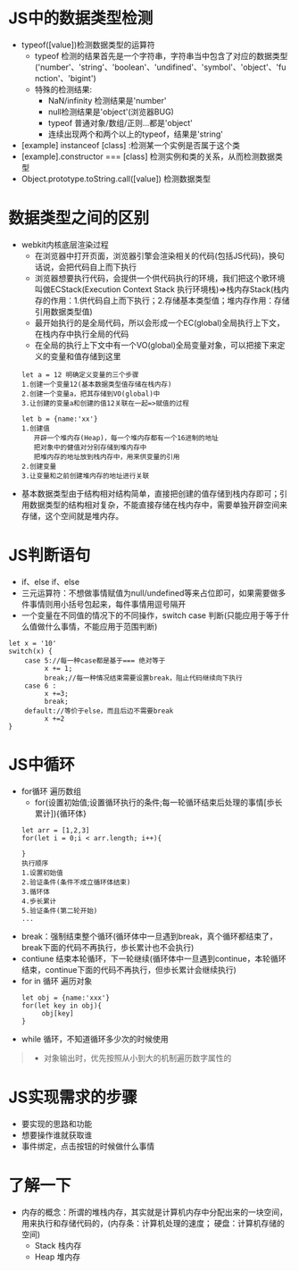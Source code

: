 # JS中的数据类型检测
- typeof([value])检测数据类型的运算符
  + typeof 检测的结果首先是一个字符串，字符串当中包含了对应的数据类型('number'、'string'、'boolean'、'undifined'、'symbol'、'object'、'function'、'bigint')
  + 特殊的检测结果:
    + NaN/infinity 检测结果是'number'
    + null检测结果是'object'(浏览器BUG)
    + typeof 普通对象/数组/正则...都是'object'
    + 连续出现两个和两个以上的typeof，结果是'string'
- [example] instanceof [class] :检测某一个实例是否属于这个类
- [example].constructor === [class] 检测实例和类的关系，从而检测数据类型
- Object.prototype.toString.call([value]) 检测数据类型
# 数据类型之间的区别
- webkit内核底层渲染过程
  + 在浏览器中打开页面，浏览器引擎会渲染相关的代码(包括JS代码)，换句话说，会把代码自上而下执行
  + 浏览器想要执行代码，会提供一个供代码执行的环境，我们把这个歌环境叫做ECStack(Execution Context Stack 执行环境栈)=>栈内存Stack(栈内存的作用：1.供代码自上而下执行；2.存储基本类型值；堆内存作用：存储引用数据类型值)
  + 最开始执行的是全局代码，所以会形成一个EC(global)全局执行上下文，在栈内存中执行全局的代码
  + 在全局的执行上下文中有一个VO(global)全局变量对象，可以把接下来定义的变量和值存储到这里
  ```
  let a = 12 明确定义变量的三个步骤
  1.创建一个变量12(基本数据类型值存储在栈内存)
  2.创建一个变量a，把其存储到VO(global)中
  3.让创建的变量a和创建的值12关联在一起=>赋值的过程

  let b = {name:'xx'}
  1.创建值
     开辟一个堆内存(Heap)，每一个堆内存都有一个16进制的地址
     把对象中的健值对分别存储到堆内存中
     把堆内存的地址放到栈内存中，用来供变量的引用
  2.创建变量
  3.让变量和之前创建堆内存的地址进行关联
  ```
- 基本数据类型由于结构相对结构简单，直接把创建的值存储到栈内存即可；引用数据类型的结构相对复杂，不能直接存储在栈内存中，需要单独开辟空间来存储，这个空间就是堆内存。
# JS判断语句
- if、else if、else
- 三元运算符：不想做事情赋值为null/undefined等来占位即可，如果需要做多件事情则用小括号包起来，每件事情用逗号隔开
- 一个变量在不同值的情况下的不同操作，switch case 判断(只能应用于等于什么值做什么事情，不能应用于范围判断)
```
let x = '10'
switch(x) {
    case 5://每一种case都是基于=== 绝对等于
         x += 1;
         break;//每一种情况结束需要设置break，阻止代码继续向下执行
    case 6 :
         x +=3;
         break;
    default://等价于else，而且后边不需要break
         x +=2
}
```
# JS中循环
- for循环  遍历数组 
  + for(设置初始值;设置循环执行的条件;每一轮循环结束后处理的事情[歩长累计]){循环体}
  ```
  let arr = [1,2,3]
  for(let i = 0;i < arr.length; i++){

  }
  执行顺序
  1.设置初始值
  2.验证条件(条件不成立循环体结束)
  3.循环体
  4.歩长累计
  5.验证条件(第二轮开始)
  ...
  ```
- break：强制结束整个循环(循环体中一旦遇到break，真个循环都结束了，break下面的代码不再执行，歩长累计也不会执行)
- contiune 结束本轮循环，下一轮继续(循环体中一旦遇到continue，本轮循环结束，continue下面的代码不再执行，但歩长累计会继续执行)
- for in 循环 遍历对象 
   ```
   let obj = {name:'xxx'}
   for(let key in obj){
        obj[key]
   }
   ```
- while 循环，不知道循环多少次的时候使用
> + 对象输出时，优先按照从小到大的机制遍历数字属性的
# JS实现需求的步骤
- 要实现的思路和功能
- 想要操作谁就获取谁
- 事件绑定，点击按钮的时候做什么事情

# 了解一下
- 内存的概念：所谓的堆栈内存，其实就是计算机内存中分配出来的一块空间，用来执行和存储代码的，(内存条：计算机处理的速度；  硬盘：计算机存储的空间)
  + Stack 栈内存
  + Heap 堆内存